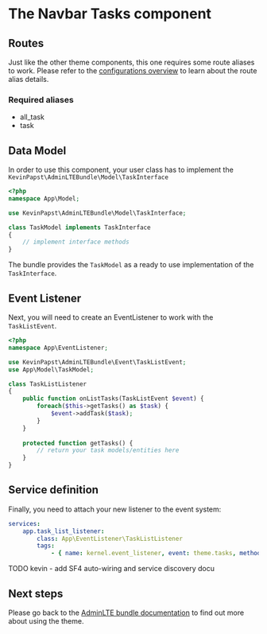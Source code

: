 # The Navbar Tasks component

## Routes

Just like the other theme components, this one requires some route aliases to work. 
Please refer to the [configurations overview](configurations.md) to learn about the route alias details. 
 
### Required aliases

* all_task
* task

## Data Model

In order to use this component, your user class has to implement the `KevinPapst\AdminLTEBundle\Model\TaskInterface`
```php
<?php
namespace App\Model;

use KevinPapst\AdminLTEBundle\Model\TaskInterface;

class TaskModel implements TaskInterface
{
    // implement interface methods
}
```

The bundle provides the `TaskModel` as a ready to use implementation of the `TaskInterface`. 

## Event Listener

Next, you will need to create an EventListener to work with the `TaskListEvent`.
```php
<?php
namespace App\EventListener;

use KevinPapst\AdminLTEBundle\Event\TaskListEvent;
use App\Model\TaskModel;

class TaskListListener
{
    public function onListTasks(TaskListEvent $event) {
        foreach($this->getTasks() as $task) {
            $event->addTask($task);
        }
    }
    
    protected function getTasks() {
        // return your task models/entities here
    }
}
```

## Service definition

Finally, you need to attach your new listener to the event system:
```yaml
services:
    app.task_list_listener:
        class: App\EventListener\TaskListListener
        tags:
            - { name: kernel.event_listener, event: theme.tasks, method: onListTasks }
```

TODO kevin - add SF4 auto-wiring and service discovery docu

## Next steps

Please go back to the [AdminLTE bundle documentation](README.md) to find out more about using the theme.
